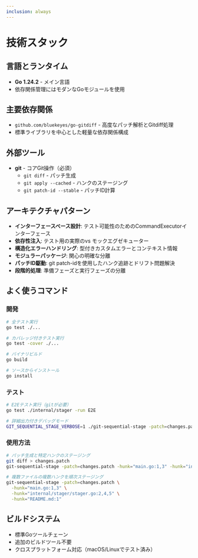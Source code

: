 ```yaml
---
inclusion: always
---
```


# 技術スタック

## 言語とランタイム
- **Go 1.24.2** - メイン言語
- 依存関係管理にはモダンなGoモジュールを使用

## 主要依存関係
- `github.com/bluekeyes/go-gitdiff` - 高度なパッチ解析とGitdiff処理
- 標準ライブラリを中心とした軽量な依存関係構成

## 外部ツール
- **git** - コアGit操作（必須）
  - `git diff` - パッチ生成
  - `git apply --cached` - ハンクのステージング
  - `git patch-id --stable` - パッチID計算

## アーキテクチャパターン
- **インターフェースベース設計**: テスト可能性のためのCommandExecutorインターフェース
- **依存性注入**: テスト用の実際のvs モックエグゼキューター
- **構造化エラーハンドリング**: 型付きカスタムエラーとコンテキスト情報
- **モジュラーパッケージ**: 関心の明確な分離
- **パッチID駆動**: git patch-idを使用したハンク追跡とドリフト問題解決
- **段階的処理**: 準備フェーズと実行フェーズの分離

## よく使うコマンド

### 開発
```bash
# 全テスト実行
go test ./...

# カバレッジ付きテスト実行
go test -cover ./...

# バイナリビルド
go build

# ソースからインストール
go install
```

### テスト
```bash
# E2Eテスト実行（gitが必要）
go test ./internal/stager -run E2E

# 詳細出力付きデバッグモード
GIT_SEQUENTIAL_STAGE_VERBOSE=1 ./git-sequential-stage -patch=changes.patch -hunk="file.go:1,3"
```

### 使用方法
```bash
# パッチ生成と特定ハンクのステージング
git diff > changes.patch
git-sequential-stage -patch=changes.patch -hunk="main.go:1,3" -hunk="internal/stager/stager.go:2,4,5"

# 複数ファイルの複数ハンクを順次ステージング
git-sequential-stage -patch=changes.patch \
  -hunk="main.go:1,3" \
  -hunk="internal/stager/stager.go:2,4,5" \
  -hunk="README.md:1"
```

## ビルドシステム
- 標準Goツールチェーン
- 追加のビルドツール不要
- クロスプラットフォーム対応（macOS/Linuxでテスト済み）
